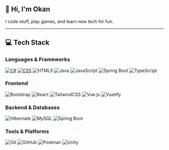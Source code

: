 ## 👋 Hi, I'm Okan

I code stuff, play games, and learn new tech for fun. 

---

## 💻 Tech Stack

### **Languages & Frameworks**  
[![C#](https://custom-icon-badges.demolab.com/badge/c%23-%23239120.svg?logo=cshrp&logoColor=white)](#)
[![CSS](https://img.shields.io/badge/css-639?logo=css&logoColor=fff)](#)
![HTML5](https://img.shields.io/badge/html5-%23E34F26.svg?style=flat&logo=html5&logoColor=white)
![Java](https://img.shields.io/badge/java-%23ED8B00.svg?style=flat&logo=openjdk&logoColor=white)
![JavaScript](https://img.shields.io/badge/javascript-%23323330.svg?style=flat&logo=javascript&logoColor=%23F7DF1E)
![Spring Boot](https://img.shields.io/badge/spring_boot-%2366CC6D.svg?style=flat&logo=springboot&logoColor=white)
![TypeScript](https://img.shields.io/badge/typescript-%23007ACC.svg?style=flat&logo=typescript&logoColor=white)

### **Frontend**  
![Bootstrap](https://img.shields.io/badge/bootstrap-%238511FA.svg?style=flat&logo=bootstrap&logoColor=white)
![React](https://img.shields.io/badge/react-%2320232a.svg?style=flat&logo=react&logoColor=%2361DAFB)
![TailwindCSS](https://img.shields.io/badge/tailwindcss-%2338B2AC.svg?style=flat&logo=tailwind-css&logoColor=white)
![Vue.js](https://img.shields.io/badge/vue.js-%2335495e.svg?style=flat&logo=vuedotjs&logoColor=%234FC08D)
![Vuetify](https://img.shields.io/badge/vuetify-1867C0?style=flat&logo=vuetify&logoColor=AEDDFF)

### **Backend & Databases**  
![Hibernate](https://img.shields.io/badge/Hibernate-59666C?style=flat&logo=Hibernate&logoColor=white)
![MySQL](https://img.shields.io/badge/mysql-4479A1.svg?style=flat&logo=mysql&logoColor=white)
![Spring Boot](https://img.shields.io/badge/spring-%236DB33F.svg?style=flat&logo=spring&logoColor=white)

### **Tools & Platforms**  
![Git](https://img.shields.io/badge/git-%23F05033.svg?style=flat&logo=git&logoColor=white)
![GitHub](https://img.shields.io/badge/github-%23121011.svg?style=flat&logo=github&logoColor=white)
![Postman](https://img.shields.io/badge/Postman-FF6C37?style=flat&logo=postman&logoColor=white)
![Unity](https://img.shields.io/badge/Unity-100000.svg?style=flat&logo=unity&logoColor=white)
